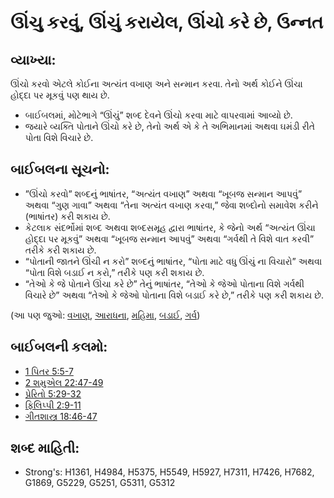 # ઊંચુ કરવું, ઊંચું કરાયેલ, ઊંચો કરે છે, ઉન્નત

## વ્યાખ્યા: 

ઊંચો કરવો એટલે કોઈના અત્યંત વખાણ અને સન્માન કરવા.
તેનો અર્થ કોઈને ઊંચા હોદ્દા પર મૂકવું પણ થાય છે.

* બાઈબલમાં, મોટેભાગે “ઊંચું” શબ્દ દેવને ઊંચો કરવા માટે વાપરવામાં આવ્યો છે.
* જયારે વ્યક્તિ પોતાને ઊંચો કરે છે, તેનો અર્થ એ કે તે અભિમાનમાં અથવા ઘમંડી રીતે પોતા વિશે વિચારે છે.

## બાઈબલના સૂચનો: 

* ”ઊંચો કરવો” શબ્દનું ભાષાંતર, “અત્યંત વખાણ” અથવા “ખૂબજ સન્માન આપવું” અથવા “ગુણ ગાવા” અથવા “તેના અત્યંત વખાણ કરવા,” જેવા શબ્દોનો સમાવેશ કરીને (ભાષાંતર) કરી શકાય છે.
* કેટલાક સંદર્ભોમાં શબ્દ અથવા શબ્દસમૂહ દ્વારા ભાષાંતર, કે જેનો અર્થ “અત્યંત ઊંચા હોદ્દા પર મૂકવું” અથવા “ખૂબજ સન્માન આપવું” અથવા “ગર્વથી તે વિશે વાત કરવી” તરીકે કરી શકાય છે.
* “પોતાની જાતને ઊંચી ન કરો” શબ્દનું ભાષાંતર, “પોતા માટે વધુ ઊંચું ના વિચારો” અથવા “પોતા વિશે બડાઈ ન કરો,” તરીકે પણ કરી શકાય છે.
* “તેઓ કે જે પોતાને ઊંચા કરે છે” તેનું ભાષાંતર, “તેઓ કે જેઓ પોતાના વિશે ગર્વથી વિચારે છે” અથવા “તેઓ કે જેઓ પોતાના વિશે બડાઈ કરે છે,” તરીકે પણ કરી શકાય છે.

(આ પણ જુઓ: [વખાણ](../other/praise.md), [આરાધના](../kt/worship.md), [મહિમા](../kt/glory.md), [બડાઈ](../kt/boast.md), [ગર્વ](../other/proud.md))

## બાઈબલની કલમો: 

* [1 પિતર 5:5-7](rc://gu/tn/help/1pe/05/05)
* [2 શમુએલ 22:47-49](rc://gu/tn/help/2sa/22/47)
* [પ્રેરિતો 5:29-32](rc://gu/tn/help/act/05/29)
* [ફિલિપ્પી 2:9-11](rc://gu/tn/help/php/02/09)
* [ગીતશાસ્ત્ર 18:46-47](rc://gu/tn/help/psa/018/046)

## શબ્દ માહિતી: 

* Strong's: H1361, H4984, H5375, H5549, H5927, H7311, H7426, H7682, G1869, G5229, G5251, G5311, G5312
